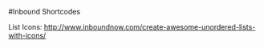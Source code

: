 #Inbound Shortcodes

List Icons: http://www.inboundnow.com/create-awesome-unordered-lists-with-icons/
